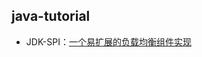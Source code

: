 
## java-tutorial

- JDK-SPI：[一个易扩展的负载均衡组件实现](https://cszxyang.github.io/blog/2020/05/30/%E4%B8%80%E4%B8%AA%E6%98%93%E6%89%A9%E5%B1%95%E7%9A%84%E8%B4%9F%E8%BD%BD%E5%9D%87%E8%A1%A1%E7%BB%84%E4%BB%B6%E5%AE%9E%E7%8E%B0/)